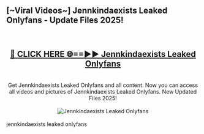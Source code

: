 <h2>[~Viral Videos~] Jennkindaexists Leaked Onlyfans - Update Files 2025!</h2>
<br>
<div align="center">
<h2><a href="https://betterlinks.top/A2PfLJ" rel="nofollow">🔴 CLICK HERE 🌐==►► Jennkindaexists Leaked Onlyfans</a></h2>
<br>
Get Jennkindaexists Leaked Onlyfans and all content. Now you can access all videos and pictures of Jennkindaexists Leaked Onlyfans. New Updated Files 2025!
<br>
<br>
<a href="https://betterlinks.top/A2PfLJ" rel="nofollow" data-target="animated-image.originalLink"><img src="https://i.ibb.co.com/WyWwxjT/player-gif2.gif" alt="Jennkindaexists Leaked Onlyfans" style="max-width: 100%; display: inline-block;" data-target="animated-image.originalImage"></a>
</div>
<br>
jennkindaexists leaked onlyfans